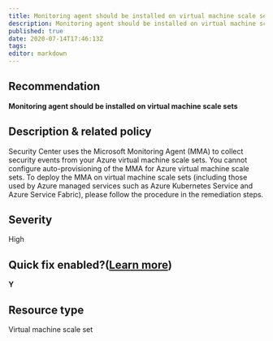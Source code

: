 ```yaml
---
title: Monitoring agent should be installed on virtual machine scale sets
description: Monitoring agent should be installed on virtual machine scale sets
published: true
date: 2020-07-14T17:46:13Z
tags:
editor: markdown
---
```


## Recommendation
**Monitoring agent should be installed on virtual machine scale sets**

## Description & related policy
Security Center uses the Microsoft Monitoring Agent (MMA) to collect security events from your Azure virtual machine scale sets. You cannot configure auto-provisioning of the MMA for Azure virtual machine scale sets. To deploy the MMA on virtual machine scale sets (including those used by Azure managed services such as Azure Kubernetes Service and Azure Service Fabric), please follow the procedure in the remediation steps.

## Severity
High

## Quick fix enabled?([Learn more](https://docs.microsoft.com/azure/security-center/security-center-remediate-recommendations#recommendations-with-quick-fix-remediation))
**Y**

## Resource type
Virtual machine scale set




